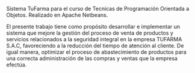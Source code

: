 Sistema TuFarma para el curso de Tecnicas de Programación Orientada a Objetos. Realizado en Apache Netbeans.

El presente trabajo tiene como propósito desarrollar e implementar un sistema que mejore la gestión del proceso de venta de productos y servicios relacionados a la seguridad integral en la empresa TUFARMA S.A.C, favoreciendo a la reducción del tiempo de atención al cliente. De igual manera, optimizar el proceso de abastecimiento de productos para una correcta administración de las compras y ventas que la empresa efectúa.
